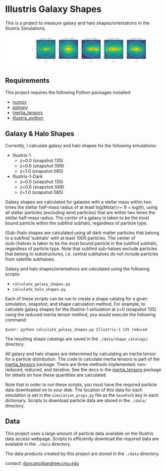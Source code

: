 # Illustris Galaxy Shapes

This is a project to measure galaxy and halo shapes/orientations in the Illustris Simulations.

![](./notebooks/figures/demo_shapes.png)

## Requirements

This project requires the following Python packages installed:

* [numpy](http://www.numpy.org)
* [astropy](http://www.astropy.org)
* [inertia_tensors](https://github.com/duncandc/inertia_tensors/edit/master/README.md)
* [illustris_python](https://bitbucket.org/illustris/illustris_python)


## Galaxy & Halo Shapes

Currently, I calculate galaxy and halo shapes for the following simulations:

* Illustris-1
	* z=0.0 (snapshot 135)
	* z=0.6 (snapshot 099)
	* z=1.0 (snapshot 085)
* Illustris-1-Dark
	* z=0.0 (snapshot 135)
	* z=0.6 (snapshot 099)
	* z=1.0 (snapshot 085)

Galaxy shapes are calculated for galaxies with a stellar mass within two times the stellar half-mass radius of at least log(Mstar)>= 9 + log(h), using all stellar particles (excluding wind particles) that are within two times the stellar half-mass radius.  The center of a galaxy is taken to be the most bound particle within the subfind subhalo, regardless of particle type.

(Sub-)halo shapes are calculated using all dark matter particles that belong to a subfind 'subhalo' with at least 1000 particles.  The center of (sub-)haloes is taken to be the most bound particle in the subfind subhalo, regardless of particle type.  Note that subfind sub-haloes exclude particles that belong to substructures, i.e. central subhaloes do not include particles from satellite subhaloes.  

Galaxy and halo shapes/orientations are calculated using the following scripts:

* `calculate_galaxy_shapes.py`
* `calculate_halo_shapes.py`

Each of these scripts can be run to create a shape catalog for a given simulation, snapshot, and shape calculation method.  For example, to calculate galaxy shapes for the Illustris-1 simulation at z=0 (snapshot 135) using the reduced inertia tensor method, you would execute the following command:

```
$user: python calculate_galaxy_shapes.py Illustris-1 135 reduced
```

The resulting shape catalogs are saved in the `./data/shape_catalogs/` directory.

All galaxy and halo shapes are determined by calculating an inertia tensor for a particle distribution.  The code to calculate inertia tensors is part of the [inertia_tensors](https://github.com/duncandc/inertia_tensors/edit/master/README.md) package.  There are three methods implemented: non-reduced, reduced, and iterative.  See the docs in the [inertia_tensors](https://github.com/duncandc/inertia_tensors/edit/master/README.md) package for details on how these quantities are calculated.

Note that in order to run these scripts, you must have the required particle data downloaded on to your disk.  The location of this data for each simulation is set in the `simulation_props.py` file as the `basePath` key in each dictionary.  Scripts to download particle data are stored in the `./data/` directory.


## Data

This project uses a large amount of particle data available on the Illustris data access webpage.  Scripts to efficiently download the required data are available in the `./data` directory.

The data products created by this project are stored in the `./data` directory. 

contact:
duncanc@andrew.cmu.edu
